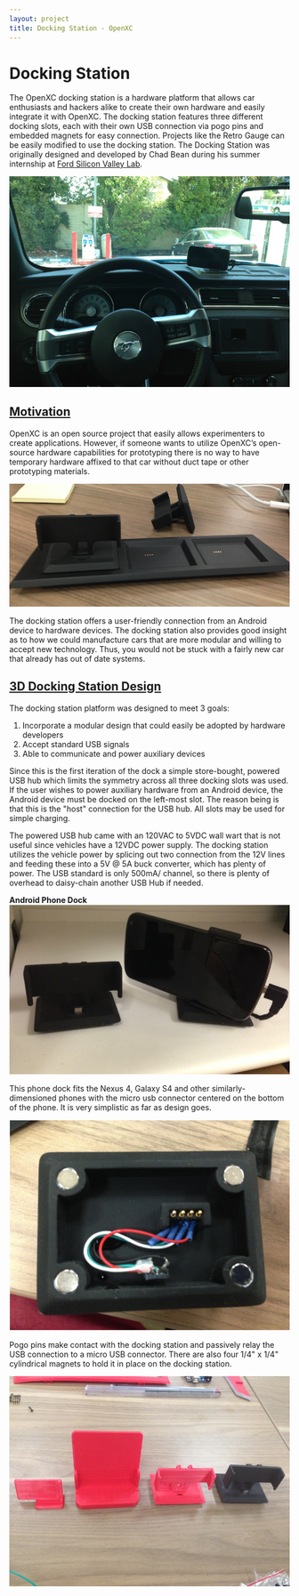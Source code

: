 ```yaml
---
layout: project
title: Docking Station - OpenXC
---
```


<div class="page-header">
    <h1>Docking Station</h1>
</div>

The OpenXC docking station is a hardware platform that allows car enthusiasts and hackers alike to create their own hardware and easily integrate it with OpenXC. The docking station features three different docking slots, each with their own USB connection via pogo pins and embedded magnets for easy connection. Projects like the Retro Gauge can be easily modified to use the docking station. The Docking Station was originally designed and developed by
Chad Bean during his summer internship at [Ford Silicon Valley Lab](http://fordsvl.com).

![OpenXC Docking Station](/projects/images/docking-station-1.png)

<!--
<div class="page-header">
    <h2 id="repositories"><a href="#repositories">Repositories</a></h2>
</div>

**Docking Station 3D Design:**

The [(Insert Here)] repository contains a `.STL`  file for the 3D printable
docking station. However, do to the docking stations large size, often times hobbyist
printers will produce a warped part. We had our docking station made from a SLA
printer.
-->

<div class="page-header">
    <h2 id="motivation"><a href="#motivation">Motivation</a></h2>
</div>

OpenXC is an open source project that easily allows experimenters to create applications. However, if someone wants to utilize OpenXC’s open-source hardware capabilities for prototyping there is no way to have temporary hardware affixed to that car without duct tape or other prototyping materials.

![Docking Station Installed](/projects/images/docking-station-2.png)

 The docking station offers a user-friendly connection from an Android device to hardware devices. The docking station also provides good insight as to how we could manufacture cars that are more modular and willing to accept new technology. Thus, you would not be stuck with a fairly new car that already has out of date systems.

<div class="page-header">
    <h2 id="3Ddesign"><a href="#3Ddesign">3D Docking Station Design</a></h2>
</div>

<!--

**GitHub Directory:** [Docking Station-3Ddesign (Insert Here)][]

-->

The docking station platform was designed to meet 3 goals:

1. Incorporate a modular design that could easily be adopted by hardware developers
2. Accept standard USB signals
3. Able to communicate and power auxiliary devices

Since this is the first iteration of the dock a simple store-bought, powered USB hub which limits the symmetry across all three docking slots was used. If the user wishes to power auxiliary hardware from an Android device, the Android device must be docked on the left-most slot. The reason being is that this is the "host" connection for the USB hub. All slots may be used for simple charging.

The powered USB hub came with an 120VAC to 5VDC wall wart that is not useful since vehicles have a 12VDC power supply. The docking station utilizes the vehicle power by splicing out two connection from the 12V lines and feeding these into a 5V @ 5A buck converter, which has plenty of power. The USB standard is only 500mA/ channel, so there is plenty of overhead to daisy-chain another USB Hub if needed.

**Android Phone Dock**
![Phone Dock](/projects/images/phone-dock-3.png)

This phone dock fits the Nexus 4, Galaxy S4 and other similarly-dimensioned phones with the micro usb connector centered on the bottom of the phone. It is very simplistic as far as design goes.

![Phone Dock](/projects/images/phone-dock-2.png)

Pogo pins make contact with the docking station and passively relay the USB connection to a micro USB connector. There are also four 1/4" x 1/4" cylindrical magnets to hold it in place on the docking station.

![Phone Dock](/projects/images/phone-dock-1.png)

<!--
**GitHub Directory:** [Phone Dock-3Ddesign (Insert Here)][]
-->
